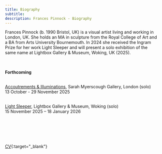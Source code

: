 ```yaml
---
title: Biography
subtitle: 
description: Frances Pinnock - Biography
---  
```

Frances Pinnock (b. 1990 Bristol, UK) is a visual artist living and working in London, UK. She holds an MA in sculpture from the Royal College of Art and a BA from Arts University Bournemouth. In 2024 she received the Ingram Prize for her work Light Sleeper and will present a solo exhibition of the same name at Lightbox Gallery & Museum, Woking, UK (2025).    
<br/>  
<br/>  
  
**Forthcoming**  
<br/>  

[Accoutrements & Illuminations](https://www.sarahmyerscough.com/exhibitions/70-frances-pinnock-accoutrements-illuminations/), Sarah Myerscough Gallery, London   (solo)  
13 October - 29 November 2025  
<br/>  

[Light Sleeper](https://www.thelightbox.org.uk/whats-on/frances-pinnock-light-sleeper), Lightbox Gallery & Museum, Woking  (solo)  
15 November 2025 – 18 January 2026  
<br/>  
<br/>  
<br/>  


[CV](cv.pdf){:target="_blank"} 









   
 




 









  










 



  










 











